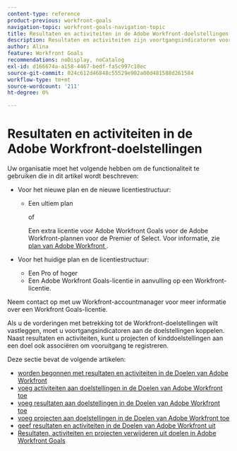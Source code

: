 ```yaml
---
content-type: reference
product-previous: workfront-goals
navigation-topic: workfront-goals-navigation-topic
title: Resultaten en activiteiten in de Adobe Workfront-doelstellingen
description: Resultaten en activiteiten zijn voortgangsindicatoren voor een doel in de Doelen van Adobe Workfront. Meer informatie over resultaten en activiteiten vindt u in de volgende artikelen.
author: Alina
feature: Workfront Goals
recommendations: noDisplay, noCatalog
exl-id: d166674a-a158-4467-bedf-fa5c997c18ec
source-git-commit: 024c612d46848c55529e902a00d481588d261584
workflow-type: tm+mt
source-wordcount: '211'
ht-degree: 0%

---
```



# Resultaten en activiteiten in de Adobe Workfront-doelstellingen

Uw organisatie moet het volgende hebben om de functionaliteit te gebruiken die in dit artikel wordt beschreven:

* Voor het nieuwe plan en de nieuwe licentiestructuur:

   * Een ultiem plan

     of

     Een extra licentie voor Adobe Workfront Goals voor de Adobe Workfront-plannen voor de Premier of Select. Voor informatie, zie [ plan van Adobe Workfront ](https://www.workfront.com/plans).

* Voor het huidige plan en de licentiestructuur:

   * Een Pro of hoger
   * Een Adobe Workfront Goals-licentie in aanvulling op een Workfront-licentie.

Neem contact op met uw Workfront-accountmanager voor meer informatie over een Workfront Goals-licentie.

Als u de vorderingen met betrekking tot de Workfront-doelstellingen wilt vastleggen, moet u voortgangsindicatoren aan de doelstellingen koppelen. Naast resultaten en activiteiten, kunt u projecten of kinddoelstellingen aan een doel ook associëren om vooruitgang te registreren.

Deze sectie bevat de volgende artikelen:

* [ worden begonnen met resultaten en activiteiten in de Doelen van Adobe Workfront ](../../workfront-goals/results-and-activities/get-started-with-results-and-activities.md)
* [ voeg activiteiten aan doelstellingen in de Doelen van Adobe Workfront toe ](../../workfront-goals/results-and-activities/add-activities-to-goals.md)
* [ voeg resultaten aan doelstellingen in de Doelen van Adobe Workfront toe ](../../workfront-goals/results-and-activities/add-results-to-goals.md)
* [ voeg projecten aan doelstellingen in de Doelen van Adobe Workfront toe ](../../workfront-goals/results-and-activities/connect-projects-to-goals-overview.md)
* [ geef resultaten en activiteiten in de Doelen van Adobe Workfront uit ](../../workfront-goals/results-and-activities/edit-results-and-activities.md)
* [Resultaten, activiteiten en projecten verwijderen uit doelen in Adobe Workfront Goals](../../workfront-goals/results-and-activities/remove-results-activities-from-goals.md)
